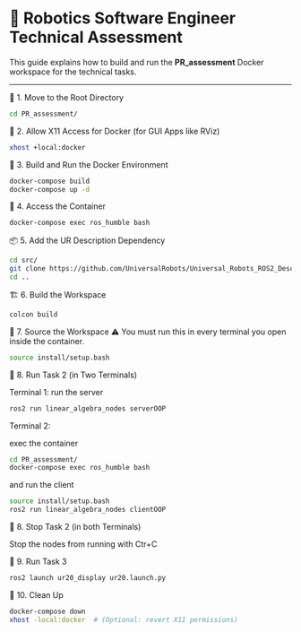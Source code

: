 # 🦾 Robotics Software Engineer Technical Assessment

This guide explains how to build and run the **PR_assessment** Docker workspace for the technical tasks.

---

📁 1. Move to the Root Directory
```bash
cd PR_assessment/
```

📁 2. Allow X11 Access for Docker (for GUI Apps like RViz)

```bash
xhost +local:docker
```

🐳 3. Build and Run the Docker Environment
```bash
docker-compose build
docker-compose up -d
```


🔧 4. Access the Container

```bash
docker-compose exec ros_humble bash
```


📦 5. Add the UR Description Dependency
```bash
cd src/
git clone https://github.com/UniversalRobots/Universal_Robots_ROS2_Description.git
cd ..
```

🏗️ 6. Build the Workspace
```bash
colcon build
```

🌱 7. Source the Workspace
⚠️ You must run this in every terminal you open inside the container.

```bash
source install/setup.bash
```


🤝 8. Run Task 2 (in Two Terminals)

Terminal 1:
run the server

```bash
ros2 run linear_algebra_nodes serverOOP
```


Terminal 2: 

exec the container

```bash
cd PR_assessment/
docker-compose exec ros_humble bash
```
and run the client
```bash
source install/setup.bash
ros2 run linear_algebra_nodes clientOOP
```

🤝 8. Stop Task 2 (in both Terminals)

Stop the nodes from running with Ctr+C


🚀 9. Run Task 3
```bash
ros2 launch ur20_display ur20.launch.py
```

🧹 10. Clean Up
```bash
docker-compose down
xhost -local:docker  # (Optional: revert X11 permissions)
```
